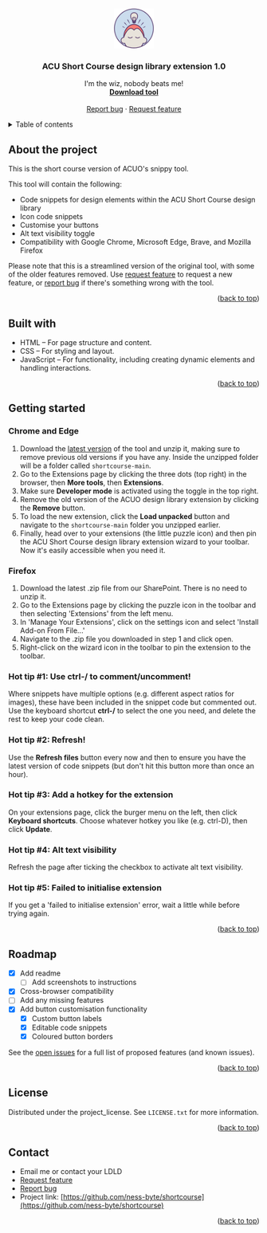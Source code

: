 <!-- Improved compatibility of back to top link: See: https://github.com/othneildrew/Best-README-Template/pull/73 -->
<a id="readme-top"></a>

<!-- PROJECT LOGO -->
<br />
<div align="center">
  <a href="https://github.com/ness-byte/shortcourse">
    <img src="icon.png" alt="Logo" width="80" height="80">
  </a>

<h3 align="center">ACU Short Course design library extension 1.0</h3>

  <p align="center">
    I'm the wiz, nobody beats me!
    <br />
    <a href="https://github.com/ness-byte/shortcourse/archive/refs/heads/main.zip"><strong>Download tool</strong></a>
    <br />
    <br />
    <a href="https://github.com/ness-byte/shortcourse/issues/new?labels=bug&template=bug-report---.md">Report bug</a>
    &middot;
    <a href="https://github.com/ness-byte/shortcourse/issues/new?labels=enhancement&template=feature-request---.md">Request feature</a>
  </p>
</div>

<!-- TABLE OF CONTENTS -->
<details>
  <summary>Table of contents</summary>
  <ol>
    <li>
      <a href="#about-the-project">About the project</a>
      <ul>
        <li><a href="#built-with">Built with</a></li>
      </ul>
    </li>
    <li>
      <a href="#getting-started">Getting started</a>
    </li>
    <li><a href="#roadmap">Roadmap</a></li>
    <li><a href="#license">License</a></li>
    <li><a href="#contact">Contact</a></li>
    <li><a href="#acknowledgments">Acknowledgments</a></li>
  </ol>
</details>

<!-- ABOUT THE PROJECT -->
## About the project

<!-- [![Product Name Screen Shot][product-screenshot]](https://example.com) -->

This is the short course version of ACUO's snippy tool.

This tool will contain the following:
* Code snippets for design elements within the ACU Short Course design library
* Icon code snippets
* Customise your buttons
* Alt text visibility toggle
* Compatibility with Google Chrome, Microsoft Edge, Brave, and Mozilla Firefox

Please note that this is a streamlined version of the original tool, with some of the older features removed. Use [request feature][request-feature] to request a new feature, or [report bug][report-bug] if there's something wrong with the tool.

<p align="right">(<a href="#readme-top">back to top</a>)</p>

<!-- BUILT WITH -->
## Built with

* HTML – For page structure and content.
* CSS – For styling and layout.
* JavaScript – For functionality, including creating dynamic elements and handling interactions.
<!-- * [Material Icons](https://fonts.google.com/icons) – For icon usage. -->

<p align="right">(<a href="#readme-top">back to top</a>)</p>

<!-- GETTING STARTED -->
## Getting started

<h3>Chrome and Edge</h3>

1. Download the [latest version][download-url] of the tool and unzip it, making sure to remove previous old versions if you have any. Inside the unzipped folder will be a folder called `shortcourse-main`.
2. Go to the Extensions page by clicking the three dots (top right) in the browser, then <b>More tools</b>, then <b>Extensions</b>.
3. Make sure <b>Developer mode</b> is activated using the toggle in the top right.
4. Remove the old version of the ACUO design library extension by clicking the <b>Remove</b> button.
5. To load the new extension, click the <b>Load unpacked</b> button and navigate to the `shortcourse-main` folder you unzipped earlier.
6. Finally, head over to your extensions (the little puzzle icon) and then pin the ACU Short Course design library extension wizard to your toolbar. Now it's easily accessible when you need it.

<h3>Firefox</h3>

1. Download the latest .zip file from our SharePoint. There is no need to unzip it.
2. Go to the Extensions page by clicking the puzzle icon in the toolbar and then selecting 'Extensions' from the left menu.
3. In 'Manage Your Extensions', click on the settings icon and select 'Install Add-on From File...'
4. Navigate to the .zip file you downloaded in step 1 and click open.
5. Right-click on the wizard icon in the toolbar to pin the extension to the toolbar.

<h3>Hot tip #1: Use ctrl-/ to comment/uncomment!</h3>
Where snippets have multiple options (e.g. different aspect ratios for images), these have been included in the snippet code but commented out. Use the keyboard shortcut <b>ctrl-/</b> to select the one you need, and delete the rest to keep your code clean.

<h3>Hot tip #2: Refresh!</h3>
Use the <b>Refresh files</b> button every now and then to ensure you have the latest version of code snippets (but don't hit this button more than once an hour).

<h3>Hot tip #3: Add a hotkey for the extension</h3>
On your extensions page, click the burger menu on the left, then click <b>Keyboard shortcuts</b>. Choose whatever hotkey you like (e.g. ctrl-D), then click <b>Update</b>.

<h3>Hot tip #4: Alt text visibility</h3>
Refresh the page after ticking the checkbox to activate alt text visibility.

<h3>Hot tip #5: Failed to initialise extension</h3>
If you get a 'failed to initialise extension' error, wait a little while before trying again.

<p align="right">(<a href="#readme-top">back to top</a>)</p>

<!-- ROADMAP -->
## Roadmap

- [X] Add readme
    - [ ] Add screenshots to instructions
- [X] Cross-browser compatibility
- [ ] Add any missing features
- [X] Add button customisation functionality
    - [X] Custom button labels
    - [X] Editable code snippets
    - [X] Coloured button borders
    
See the [open issues](https://github.com/ness-byte/shortcourse/issues) for a full list of proposed features (and known issues).

<p align="right">(<a href="#readme-top">back to top</a>)</p>

<!-- LICENSE -->
## License

Distributed under the project_license. See `LICENSE.txt` for more information.

<p align="right">(<a href="#readme-top">back to top</a>)</p>



<!-- CONTACT -->
## Contact

* Email me or contact your LDLD
* [Request feature][request-feature]
* [Report bug][report-bug]
* Project link: [https://github.com/ness-byte/shortcourse](https://github.com/ness-byte/shortcourse)

<p align="right">(<a href="#readme-top">back to top</a>)</p>

[contributors-url]: https://github.com/ness-byte/shortcourse/graphs/contributors
[license-url]: https://github.com/ness-byte/shortcourse/blob/main/LICENSE.txt
[download-url]: https://github.com/ness-byte/shortcourse/archive/refs/heads/main.zip
[request-feature]: https://github.com/ness-byte/shortcourse/issues/new?labels=enhancement&template=feature-request---.md
[report-bug]: https://github.com/ness-byte/shortcourse/issues/new?labels=bug&template=bug-report---.md
